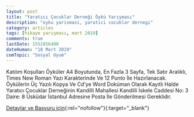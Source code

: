 ```yaml
---
layout: post
title: "Yaratıcı Çocuklar Derneği Öykü Yarışması"
description: "oyku yarismasi, yaratici cocuklar dernegi"
category: articles
tags: [hikaye yarışması, mart 2019]
comments: true
lastDate: 1552856400
dateHuman: "18 Mart 2019"
comTopic: "Sosyal Uyum"
---
```


Katılım Koşulları
Öyküler A4 Boyutunda, En Fazla 3 Sayfa, Tek Satır Aralıklı, Times New Roman Yazı Karakterinde Ve 12 Punto İle Hazırlanacak.
Öykülerin Üç Yazılı Kopya Ve Cd’ye Word Doküman Olarak Kayıtlı Halde Yaratıcı Çocuklar Derneğinin Kandilli Mahallesi Kandilli İskele Caddesi No: 3 Daire: 8 Üsküdar İstanbul Adresine Posta İle Gönderilmesi Gereklidir.

[Detaylar ve Başvuru için](https://www.guncel-egitim.org/yaratici-cocuklar-dernegi-oyku-yarismasi/?utm_source=edebiyatyarismalari.com&utm_medium=affiliate){:rel="nofollow"}{:target="_blank"}